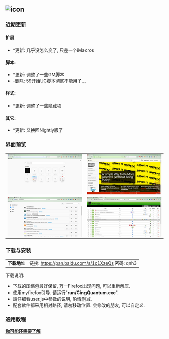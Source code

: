## ![icon](../../img/icon.jpg)

### 近期更新

#### 扩展
- *更新: 几乎没怎么变了, 只差一个iMacros

#### 脚本:
- *更新: 调整了一些GM脚本
- -删除: 59开始UC脚本彻底不能用了...

#### 样式:
- *更新: 调整了一些隐藏项

#### 其它:
- *更新: 又换回Nightly版了

### 界面预览

| | |
| :-- | :-- |
| ![](../../img/57.0a1-2017.09.03/preview-1.jpg) | ![](../../img/57.0a1-2017.09.03/preview-2.jpg) |
| ![](../../img/57.0a1-2017.09.03/preview-3.jpg) | ![](../../img/57.0a1-2017.09.03/preview-4.jpg) |

### 下载与安装

| |  |
| :-- | :-- |
| **下載地址** | 链接: https://pan.baidu.com/s/1c1XzeQs 密码: qnh3 |

下载说明:
- 下载的压缩包最好保留, 万一Firefox出现问题, 可以重新解压.
- 使用myfirefox引导. 请运行"**run/CingQuantum.exe**".
- 請仔细看user.js中參數的说明, 酌情删减.
- 配套軟件都采用相对路径, 请勿移动位置. 会修改的朋友, 可以自定义.

### 通用教程

[**你可能还需要了解**](../..#你可能还需要了解)